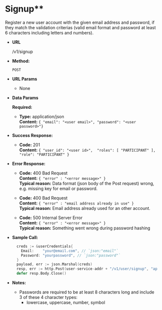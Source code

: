 # Signup**

  Register a new user account with the given email address and password, if they match the validation criterias (valid email format and password at least 6 characters including letters and numbers).

* **URL**

  /v1/signup

* **Method:**

  `POST`

* **URL Params**

  * None

* **Data Params**

  **Required:**

  * **Type:** application/json  
    **Content:** `{ "email": "<user email>", "password": "<user password>"}`

* **Success Response:**

  * **Code:** 201  
    **Content:** `{ "user_id": "<user id>",  "roles": [ "PARTICIPANT" ], "role": "PARTICIPANT" }`

* **Error Response:**

  * **Code:** 400 Bad Request  
    **Content:** `{ "error" : "<error message>" }`  
    **Typical reason:** Data format (json body of the Post request) wrong, e.g. missing key for email or password.

  * **Code:** 400 Bad Request  
    **Content:** `{ "error" : "email address already in use" }`  
    **Typical reason:** Email address already used for an other account.

  * **Code:** 500 Internal Server Error  
    **Content:** `{ "error" : "<error message>" }`  
    **Typical reason:** Something went wrong during password hashing

* **Sample Call:**

  ```go
    creds := &userCredentials{
      Email:    "your@email.com", // `json:"email"`
      Password: "yourpassword", // `json:"password"`
    }
    payload, err := json.Marshal(creds)
    resp, err := http.Post(user-service-addr + "/v1/user/signup", "application/json", bytes.NewBuffer(payload))
    defer resp.Body.Close()
  ```

* **Notes:**

  - Passwords are required to be at least 8 characters long and include 3 of these 4 character types:
    - lowercase, uppercase, number, symbol
